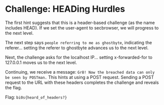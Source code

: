 # **Challenge:** HEADing Hurdles 


The first hint suggests that this is a header-based challenge (as the name includes HEAD). If we set the user-agent to secbrowser, we will progress to the next level.

The next step says `people referring to me as ghostbyte`, indicating the referer... setting the referer to ghostbyte advances us to the next level.

Next, the challenge asks for the localhost IP... setting x-forwarded-for to 127.0.0.1 moves us to the next level.

Continuing, we receive a message: `Gr8! Now the breached data can only be seen by POSTman.` This hints at using a POST request. Sending a POST request to the URL with these headers completes the challenge and reveals the flag.

Flag: `bi0s{heard_of_headers?}`